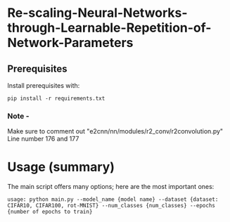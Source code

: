 # Re-scaling-Neural-Networks-through-Learnable-Repetition-of-Network-Parameters

## Prerequisites

Install prerequisites with:  
```
pip install -r requirements.txt
```

### Note - 
Make sure to comment out "e2cnn/nn/modules/r2_conv/r2convolution.py" Line number 176 and 177

# Usage (summary)

The main script offers many options; here are the most important ones:

```
usage: python main.py --model_name {model name} --dataset {dataset: CIFAR10, CIFAR100, rot-MNIST} --num_classes {num_classes} --epochs {number of epochs to train}
```